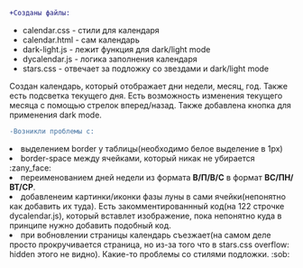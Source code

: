 ```diff
+Созданы файлы:
```
<ul>
  <li>calendar.css - стили для календаря
  <li>calendar.html - сам календарь
  <li>dark-light.js - лежит функция для dark/light mode
  <li>dycalendar.js - логика заполнения календаря
  <li>stars.css - отвечает за подложку со звездами и dark/light mode
</ul>
<p>Создан календарь, который отображает дни недели, месяц, год. Также есть подсветка текущего дня.
Есть возможность изменения текущего месяца с помощью стрелок вперед/назад.
Также добавлена кнопка для применения dark mode.</p>

```diff
-Возникли проблемы с:
```
<li>выделением border у таблицы(необходимо белое выделение в 1px)
<li>border-space между ячейками, который никак не убирается :zany_face:
<li>переименованием дней недели из формата <b>В/П/В/С</b> в формат <b>ВС/ПН/ВТ/СР</b>.
<li>добавленеим картинки/иконки фазы луны в сами ячейки(непонятно как добавить их туда). Есть закомментированнный код(на 122 строчке dycalendar.js), который вставлет изображение, пока непонятно куда в принципе нужно добавить подобный код.
<li>при вобновлении страницы календарь съезжает(на самом деле просто прокручивается страница, но из-за того что в stars.css overflow: hidden этого не видно). Какие-то проблемы со стилями подложки. :sob:
